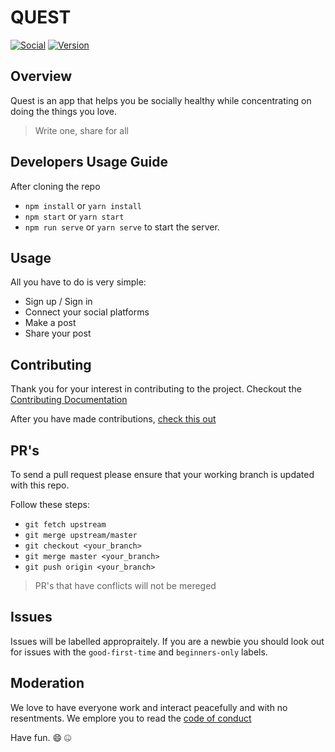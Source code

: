# QUEST

[![Social](https://img.shields.io/badge/social-github-blue.svg)](https://img.shields.io/badge/social-github-blue.svg) [![Version](https://img.shields.io/badge/version-1.0.0-green.svg)](https://img.shields.io/badge/version-1.0.0-green.svg)

## Overview

Quest is an app that helps you be socially healthy while concentrating on doing the things you love.

> Write one, share for all

##  Developers Usage Guide

After cloning the repo

* `npm install` or `yarn install`
* `npm start` or `yarn start`
* `npm run serve` or `yarn serve` to start the server.

## Usage

All you have to do is very simple:

* Sign up / Sign in
* Connect your social platforms
* Make a post
* Share your post

## Contributing

Thank you for your interest in contributing to the project. Checkout the [Contributing Documentation](./CONTRIBUTING.md)

After you have made contributions, [check this out](./contributors.md)

## PR's

To send a pull request please ensure that your working branch is updated with this repo.

Follow these steps:

* `git fetch upstream`
* `git merge upstream/master`
* `git checkout <your_branch>`
* `git merge master <your_branch>`
* `git push origin <your_branch>`

> PR's that have conflicts will not be mereged

## Issues

Issues will be labelled appropraitely. If you are a newbie you should look out for issues with the `good-first-time` and `beginners-only` labels.

## Moderation

We love to have everyone work and interact peacefully and with no resentments. We emplore you to read the [code of conduct](./CODE_OF_CONDUCT.md)

Have fun. 😄 🤐